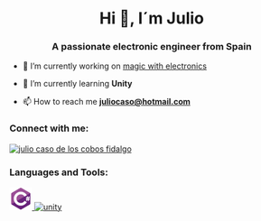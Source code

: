 <h1 align="center">Hi 👋, I´m Julio</h1>
<h3 align="center">A passionate electronic engineer from Spain</h3>

- 🔭 I’m currently working on [magic with electronics](https://desarrolloapp.top/en/)

- 🌱 I’m currently learning **Unity**

- 📫 How to reach me **juliocaso@hotmail.com**

<h3 align="left">Connect with me:</h3>
<p align="left">
<a href="https://linkedin.com/in/julio caso de los cobos fidalgo" target="blank"><img align="center" src="https://raw.githubusercontent.com/rahuldkjain/github-profile-readme-generator/master/src/images/icons/Social/linked-in-alt.svg" alt="julio caso de los cobos fidalgo" height="30" width="40" /></a>
</p>

<h3 align="left">Languages and Tools:</h3>
<p align="left"> <a href="https://www.w3schools.com/cs/" target="_blank" rel="noreferrer"> <img src="https://raw.githubusercontent.com/devicons/devicon/master/icons/csharp/csharp-original.svg" alt="csharp" width="40" height="40"/> </a> <a href="https://unity.com/" target="_blank" rel="noreferrer"> <img src="https://www.vectorlogo.zone/logos/unity3d/unity3d-icon.svg" alt="unity" width="40" height="40"/> </a> </p>
